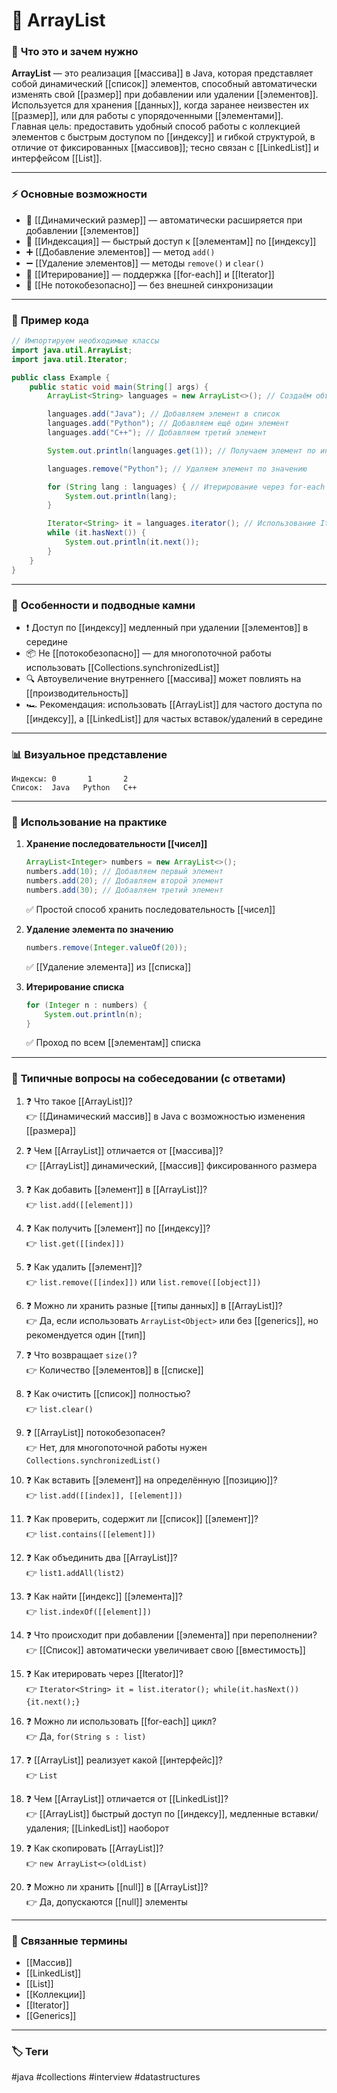 
# 📄 **ArrayList**

### 📝 **Что это и зачем нужно**

**ArrayList** — это реализация [[массива]] в Java, которая представляет собой динамический [[список]] элементов, способный автоматически изменять свой [[размер]] при добавлении или удалении [[элементов]].  
Используется для хранения [[данных]], когда заранее неизвестен их [[размер]], или для работы с упорядоченными [[элементами]].  
Главная цель: предоставить удобный способ работы с коллекцией элементов с быстрым доступом по [[индексу]] и гибкой структурой, в отличие от фиксированных [[массивов]]; тесно связан с [[LinkedList]] и интерфейсом [[List]].

---

### ⚡ **Основные возможности**

* 📍 [[Динамический размер]] — автоматически расширяется при добавлении [[элементов]]  
* 🔑 [[Индексация]] — быстрый доступ к [[элементам]] по [[индексу]]  
* ➕ [[Добавление элементов]] — метод `add()`  
* ➖ [[Удаление элементов]] — методы `remove()` и `clear()`  
* 🔄 [[Итерирование]] — поддержка [[for-each]] и [[Iterator]]  
* 🚫 [[Не потокобезопасно]] — без внешней синхронизации

---

### 📌 **Пример кода**

```java
// Импортируем необходимые классы
import java.util.ArrayList;
import java.util.Iterator;

public class Example {
    public static void main(String[] args) {
        ArrayList<String> languages = new ArrayList<>(); // Создаём объект ArrayList

        languages.add("Java"); // Добавляем элемент в список
        languages.add("Python"); // Добавляем ещё один элемент
        languages.add("C++"); // Добавляем третий элемент

        System.out.println(languages.get(1)); // Получаем элемент по индексу (Python)

        languages.remove("Python"); // Удаляем элемент по значению

        for (String lang : languages) { // Итерирование через for-each
            System.out.println(lang);
        }

        Iterator<String> it = languages.iterator(); // Использование Iterator
        while (it.hasNext()) {
            System.out.println(it.next());
        }
    }
}
```

---

### 🧠 **Особенности и подводные камни**

* ❗ Доступ по [[индексу]] медленный при удалении [[элементов]] в середине
* 📦 Не [[потокобезопасно]] — для многопоточной работы использовать [[Collections.synchronizedList]]
* 🔍 Автоувеличение внутреннего [[массива]] может повлиять на [[производительность]]
* 🏎 Рекомендация: использовать [[ArrayList]] для частого доступа по [[индексу]], а [[LinkedList]] для частых вставок/удалений в середине

---

### 📊 **Визуальное представление**

```
Индексы: 0       1       2
Список:  Java   Python   C++
```

---

### 💼 **Использование на практике**

1. **Хранение последовательности [[чисел]]**

   ```java
   ArrayList<Integer> numbers = new ArrayList<>();
   numbers.add(10); // Добавляем первый элемент
   numbers.add(20); // Добавляем второй элемент
   numbers.add(30); // Добавляем третий элемент
   ```

   ✅ Простой способ хранить последовательность [[чисел]]

2. **Удаление элемента по значению**

   ```java
   numbers.remove(Integer.valueOf(20));
   ```

   ✅ [[Удаление элемента]] из [[списка]]

3. **Итерирование списка**

   ```java
   for (Integer n : numbers) {
       System.out.println(n);
   }
   ```

   ✅ Проход по всем [[элементам]] списка

---

### 🎯 **Типичные вопросы на собеседовании (с ответами)**

1. ❓ Что такое [[ArrayList]]?  
   👉 [[Динамический массив]] в Java с возможностью изменения [[размера]]

2. ❓ Чем [[ArrayList]] отличается от [[массива]]?  
   👉 [[ArrayList]] динамический, [[массив]] фиксированного размера

3. ❓ Как добавить [[элемент]] в [[ArrayList]]?  
   👉 `list.add([[element]])`

4. ❓ Как получить [[элемент]] по [[индексу]]?  
   👉 `list.get([[index]])`

5. ❓ Как удалить [[элемент]]?  
   👉 `list.remove([[index]])` или `list.remove([[object]])`

6. ❓ Можно ли хранить разные [[типы данных]] в [[ArrayList]]?  
   👉 Да, если использовать `ArrayList<Object>` или без [[generics]], но рекомендуется один [[тип]]

7. ❓ Что возвращает `size()`?  
   👉 Количество [[элементов]] в [[списке]]

8. ❓ Как очистить [[список]] полностью?  
   👉 `list.clear()`

9. ❓ [[ArrayList]] потокобезопасен?  
   👉 Нет, для многопоточной работы нужен `Collections.synchronizedList()`

10. ❓ Как вставить [[элемент]] на определённую [[позицию]]?  
    👉 `list.add([[index]], [[element]])`

11. ❓ Как проверить, содержит ли [[список]] [[элемент]]?  
    👉 `list.contains([[element]])`

12. ❓ Как объединить два [[ArrayList]]?  
    👉 `list1.addAll(list2)`

13. ❓ Как найти [[индекс]] [[элемента]]?  
    👉 `list.indexOf([[element]])`

14. ❓ Что происходит при добавлении [[элемента]] при переполнении?  
    👉 [[Список]] автоматически увеличивает свою [[вместимость]]

15. ❓ Как итерировать через [[Iterator]]?  
    👉 `Iterator<String> it = list.iterator(); while(it.hasNext()){it.next();}`

16. ❓ Можно ли использовать [[for-each]] цикл?  
    👉 Да, `for(String s : list)`

17. ❓ [[ArrayList]] реализует какой [[интерфейс]]?  
    👉 `List`

18. ❓ Чем [[ArrayList]] отличается от [[LinkedList]]?  
    👉 [[ArrayList]] быстрый доступ по [[индексу]], медленные вставки/удаления; [[LinkedList]] наоборот

19. ❓ Как скопировать [[ArrayList]]?  
    👉 `new ArrayList<>(oldList)`

20. ❓ Можно ли хранить [[null]] в [[ArrayList]]?  
    👉 Да, допускаются [[null]] элементы

---

### 🔗 **Связанные термины**

* [[Массив]]  
* [[LinkedList]]  
* [[List]]  
* [[Коллекции]]  
* [[Iterator]]  
* [[Generics]]

---

### 🏷 **Теги**

#java #collections #interview #datastructures
